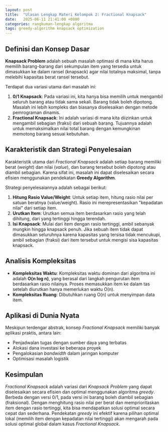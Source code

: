```yaml
---
layout: post
title:  "Ulasan Lengkap Materi Kelompok 2: Fractional Knapsack"
date:   2025-06-11 21:41:00 +0800
categories: rangkuman-lengkap algoritma
tags: greedy-algorithm knapsack optimization
---
```


## Definisi dan Konsep Dasar
**Knapsack Problem** adalah sebuah masalah optimasi di mana kita harus memilih barang-barang dari sekumpulan item yang tersedia untuk dimasukkan ke dalam ransel (knapsack) agar nilai totalnya maksimal, tanpa melebihi kapasitas berat ransel tersebut.

Terdapat dua variasi utama dari masalah ini:
1.  **0/1 Knapsack**: Pada variasi ini, kita hanya bisa memilih untuk mengambil seluruh barang atau tidak sama sekali. Barang tidak boleh dipotong. Masalah ini lebih kompleks dan biasanya diselesaikan dengan metode pemrograman dinamis.
2.  **Fractional Knapsack**: Ini adalah variasi di mana kita diizinkan untuk mengambil sebagian (fraksi) dari sebuah barang. Tujuannya adalah untuk memaksimalkan nilai total barang dengan kemungkinan memotong barang sesuai kebutuhan.

## Karakteristik dan Strategi Penyelesaian
Karakteristik utama dari *Fractional Knapsack* adalah setiap barang memiliki berat (*weight*) dan nilai (*value*), dan barang tersebut boleh dipotong atau diambil sebagian. Karena sifat ini, masalah ini dapat diselesaikan secara efisien menggunakan pendekatan **Greedy Algorithm**.

Strategi penyelesaiannya adalah sebagai berikut:
1.  **Hitung Rasio Value/Weight**: Untuk setiap item, hitung rasio nilai per satuan beratnya (value/weight). Rasio ini merepresentasikan "kepadatan nilai" dari setiap item.
2.  **Urutkan Item**: Urutkan semua item berdasarkan rasio yang telah dihitung, dari yang tertinggi hingga terendah.
3.  **Isi Knapsack**: Mulai dari item dengan rasio tertinggi, ambil sebanyak mungkin hingga knapsack penuh. Jika sebuah item tidak dapat dimasukkan seluruhnya karena kapasitas yang tersisa tidak mencukupi, ambil sebagian (fraksi) dari item tersebut untuk mengisi sisa kapasitas knapsack.

## Analisis Kompleksitas
* **Kompleksitas Waktu**: Kompleksitas waktu dominan dari algoritma ini adalah **O(n log n)**, yang berasal dari langkah pengurutan item berdasarkan rasio nilainya. Proses memasukkan item ke dalam tas setelah diurutkan hanya memerlukan waktu O(n).
* **Kompleksitas Ruang**: Dibutuhkan ruang O(n) untuk menyimpan data item.

## Aplikasi di Dunia Nyata
Meskipun terdengar abstrak, konsep *Fractional Knapsack* memiliki banyak aplikasi praktis, antara lain:
* Penjadwalan tugas dengan sumber daya yang terbatas
* Alokasi dana investasi ke beberapa proyek
* Pengalokasian *bandwidth* dalam jaringan komputer
* Optimisasi masalah logistik

## Kesimpulan
*Fractional Knapsack* adalah variasi dari *Knapsack Problem* yang dapat diselesaikan secara efisien dan optimal menggunakan algoritma *greedy*. Berbeda dengan versi 0/1, pada versi ini barang boleh diambil sebagian (fraksional). Dengan menghitung rasio nilai per berat dan memprioritaskan item dengan rasio tertinggi, kita bisa mendapatkan solusi optimal secara cepat dan sederhana. Pendekatan *greedy* ini efektif karena pilihan optimal lokal (memilih item dengan kepadatan nilai tertinggi) akan mengarah pada solusi optimal global dalam kasus *Fractional Knapsack*.